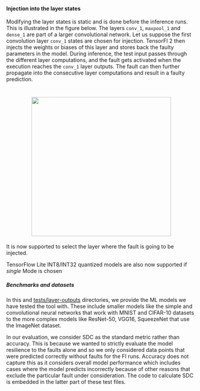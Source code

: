 #### Injection into the layer states

Modifying the layer states is static and is done before the inference runs. This is illustrated in the figure below. The layers `conv_1`, `maxpool_1` and `dense_1` are part of a larger convolutional network. Let us suppose the first convolution layer `conv_1` states are chosen for injection. TensorFI 2 then injects the weights or biases of this layer and stores back the faulty parameters in the model. During inference, the test input passes through the different layer computations, and the fault gets activated when the execution reaches the `conv_1` layer outputs. The fault can then further propagate into the consecutive layer computations and result in a faulty prediction.

<h1 align="center">
<img src="https://user-images.githubusercontent.com/29974283/119272285-0d840880-bbba-11eb-9a9f-d30c89c4b95c.png" height="370">
</h1>

It is now supported to select the layer where the fault is going to be injected.

TensorFlow Lite INT8/INT32 quantized models are also now supported if *single* Mode is chosen


##### Benchmarks and datasets

In this and [tests/layer-outputs](https://github.com/DependableSystemsLab/TensorFI2/blob/master/tests/layer-outputs) directories, we provide the ML models we have tested the tool with. These include smaller models like the simple and convolutional neural networks that work with MNIST and CIFAR-10 datasets to the more complex models like ResNet-50, VGG16, SqueezeNet that use the ImageNet dataset.

In our evaluation, we consider SDC as the standard metric rather than accuracy. This is because we wanted to strictly evaluate the model resilience to the faults alone and so we only considered data points that were predicted correctly without faults for the FI runs. Accuracy does not capture this as it considers overall model performance which includes cases where the model predicts incorrectly because of other reasons that exclude the particular fault under consideration. The code to calculate SDC is embedded in the latter part of these test files.